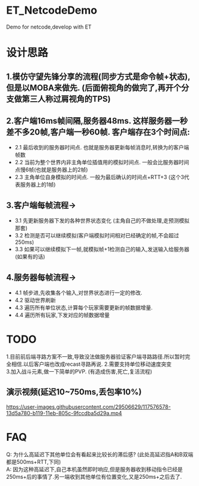 
# ET_NetcodeDemo 
Demo for netcode,develop with ET
# 设计思路
## 1.模仿守望先锋分享的流程(同步方式是命令帧+状态),但是以MOBA来做先. (后面俯视角的做完了,再开个分支做第三人称过肩视角的TPS)  
## 2.客户端16ms帧间隔,服务器48ms. 这样服务器一秒差不多20帧,客户端一秒60帧. 客户端存在3个时间点:
  * 2.1 最后收到的服务器时间点. 也就是服务器更新每帧消息时,转换为的客户端帧数
  * 2.2 当前为整个世界内非主角单位插值用的模拟时间点. 一般会比服务器时间点慢6帧(也就是服务器上的2帧)
  * 2.3 主角单位自身模拟的时间点. 一般为最后确认的时间点+RTT+3 (这个3代表服务器上的1帧)
## 3.客户端每帧流程->  
  * 3.1 先更新服务器下发的各种世界状态变化 (主角自己的不做处理,走预测模拟那套)  
  * 3.2 检测是否可以继续模拟(客户端模拟时间相对已经确定的帧,不会超过250ms)  
  * 3.3 如果可以继续模拟下一帧,就模拟帧+1检测自己的输入,发送输入给服务器(如果有的话)
## 4.服务器每帧流程->
  * 4.1 帧步进,先收集各个输入,对世界状态进行一定的修改.    
  * 4.2 驱动世界刷新  
  * 4.3 遍历所有单位状态,计算每个玩家需要更新的帧数据增量.  
  * 4.4 遍历所有玩家,下发对应的帧数据增量
 
   
# TODO
1.目前前后端寻路方案不一致,导致没法做服务器验证客户端寻路路径.所以暂时完全相信.以后客户端也改成recast寻路再说. 
2.需要支持单位移动速度突变  
3.加入战斗元素,做一下简单的PVP. (有造成伤害,死亡,复活流程)  
## 演示视频(延迟10~750ms,丢包率10%)

https://user-images.githubusercontent.com/29506629/117576578-13d5a780-b119-11eb-805c-9fccdba5d29a.mp4  

# FAQ  
Q: 为什么高延迟下其他单位会有看起来比较长的滞后感?   (此处高延迟指A和B双端都是500ms+RTT,下同)  
A: 因为这种高延迟下,自己本机虽然即时响应,但是服务器收到移动指令已经是250ms+后的事情了.另一端收到其他单位有位置变化,又是250ms+之后去了. 

